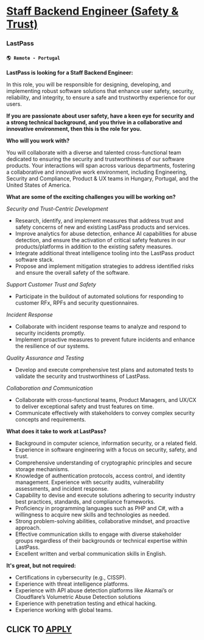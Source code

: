 # [Staff Backend Engineer (Safety & Trust)](https://www.remotewlb.com/apply/staff-backend-engineer-safety-trust-108561)  
### LastPass  
#### `🌎 Remote - Portugal`  

**LastPass is looking for a Staff Backend Engineer:**

In this role, you will be responsible for designing, developing, and implementing robust software solutions that enhance user safety, security, reliability, and integrity, to ensure a safe and trustworthy experience for our users.

**If you are passionate about user safety, have a keen eye for security and a strong technical background, and you thrive in a collaborative and innovative environment, then this is the role for you.**

**Who will you work with?**

You will collaborate with a diverse and talented cross-functional team dedicated to ensuring the security and trustworthiness of our software products. Your interactions will span across various departments, fostering a collaborative and innovative work environment, including Engineering, Security and Compliance, Product & UX teams in Hungary, Portugal, and the United States of America.

**What are some of the exciting challenges you will be working on?**

_Security and Trust-Centric Development_

  * Research, identify, and implement measures that address trust and safety concerns of new and existing LastPass products and services.
  * Improve analytics for abuse detection, enhance AI capabilities for abuse detection, and ensure the activation of critical safety features in our products/platforms in addition to the existing safety measures.
  * Integrate additional threat intelligence tooling into the LastPass product software stack.
  * Propose and implement mitigation strategies to address identified risks and ensure the overall safety of the software.

_Support Customer Trust and Safety_

  * Participate in the buildout of automated solutions for responding to customer RFx, RPFs and security questionnaires.

_Incident Response_

  * Collaborate with incident response teams to analyze and respond to security incidents promptly.
  * Implement proactive measures to prevent future incidents and enhance the resilience of our systems.

_Quality Assurance and Testing_

  * Develop and execute comprehensive test plans and automated tests to validate the security and trustworthiness of LastPass.

_Collaboration and Communication_

  * Collaborate with cross-functional teams, Product Managers, and UX/CX to deliver exceptional safety and trust features on time.
  * Communicate effectively with stakeholders to convey complex security concepts and requirements.

**What does it take to work at LastPass?**

  * Background in computer science, information security, or a related field.
  * Experience in software engineering with a focus on security, safety, and trust.
  * Comprehensive understanding of cryptographic principles and secure storage mechanisms.
  * Knowledge of authentication protocols, access control, and identity management. Experience with security audits, vulnerability assessments, and incident response.
  * Capability to devise and execute solutions adhering to security industry best practices, standards, and compliance frameworks.
  * Proficiency in programming languages such as PHP and C#, with a willingness to acquire new skills and technologies as needed.
  * Strong problem-solving abilities, collaborative mindset, and proactive approach.
  * Effective communication skills to engage with diverse stakeholder groups regardless of their backgrounds or technical expertise within LastPass.
  * Excellent written and verbal communication skills in English.

**It's great, but not required:**

  * Certifications in cybersecurity (e.g., CISSP).
  * Experience with threat intelligence platforms.
  * Experience with API abuse detection platforms like Akamai’s or Cloudflare’s Volumetric Abuse Detection solutions
  * Experience with penetration testing and ethical hacking.
  * Experience working with global teams. 

  
## CLICK TO [APPLY](https://www.remotewlb.com/apply/staff-backend-engineer-safety-trust-108561)

